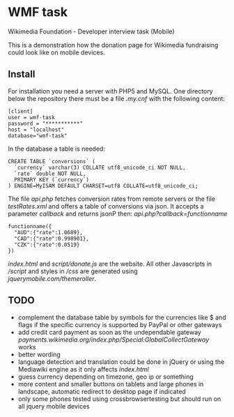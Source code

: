 WMF task
========

Wikimedia Foundation - Developer interview task (Mobile)

This is a demonstration how the donation page for Wikimedia fundraising could look like on mobile devices.

Install
-------

For installation you need a server with PHP5 and MySQL. One directory below the repository there must be a file *.my.cnf* with the following content:


	[client]
	user = wmf-task
	password = "***********"
	host = "localhost"
	database="wmf-task"

In the database a table is needed:

	CREATE TABLE `conversions` (
	  `currency` varchar(3) COLLATE utf8_unicode_ci NOT NULL,
	  `rate` double NOT NULL,
	  PRIMARY KEY (`currency`)
	) ENGINE=MyISAM DEFAULT CHARSET=utf8 COLLATE=utf8_unicode_ci;

The file *api.php* fetches conversion rates from remote servers or the file *testRates.xml* and offers a table of conversions via json. It accepts a parameter *callback* and returns jsonP then: *api.php?callback=functionname*

	functionname({
	  "AUD":{"rate":1.0689},
	  "CAD":{"rate":0.998901},
	  "CZK":{"rate":0.0519}
	})

*index.html* and *script/donate.js* are the website. All other Javascripts in */script* and styles in */css* are generated using *jquerymobile.com/themeroller*.


TODO
----

* complement the database table by symbols for the currencies like $ and flags if the specific currency is supported by PayPal or other gateways
* add credit card payment as soon as the undependable gateway *payments.wikimedia.org/index.php/Special:GlobalCollectGateway* works
* better wording
* language detection and translation could be done in jQuery or using the Mediawiki engine as it only affects *index.html*
* guess currency depending on timezone, geo ip or something
* more content and smaller buttons on tablets and large phones in landscape, automatic redirect to desktop page if indicated
* only some phones tested using crossbrowsertesting but should run on all jquery mobile devices

